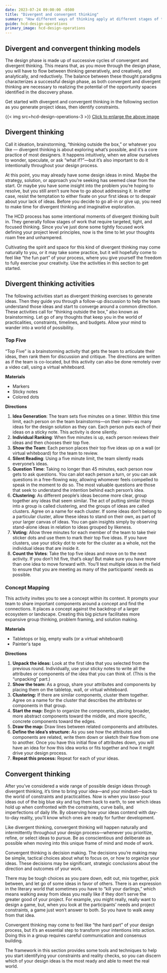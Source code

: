 ```yaml
---
date: 2023-07-24 09:00:00 -0500
title: "Divergent and convergent thinking"
summary: "How different ways of thinking apply at different stages of the design phase"
guide: hcd-design-operations
primary_image: hcd-design-operations
---
```


## Divergent and convergent thinking models

The design phase is made up of successive cycles of convergent and divergent thinking. This means that, as you move through the design phase, you will have to flow between thinking generatively, and creatively, and analytically, and reductively. The balance between these thought paradigms characterizes a successful design phase, as both convergent and divergent thinking are necessary to realizing the potential of the opportunity spaces identified in the discovery phase.

Get started with divergent and convergent thinking in the following section as you generate project ideas, then identify constraints.

{{< img src=hcd-design-operations-3 >}}
<a href="https://s3.amazonaws.com/digitalgov/hcd-design-operations-3.svg" target="_blank">Click to enlarge the above image</a>

## Divergent thinking

Call it ideation, brainstorming, “thinking outside the box,” or whatever you like — divergent thinking is about exploring what’s possible, and it’s a core practice of most designers. It happens intuitively, when we allow ourselves to wonder, speculate, or ask “what if?”—but it’s also important to do it intentionally throughout your design process.

At this point, you may already have some design ideas in mind. Maybe the strategy, solution, or approach you’re seeking has seemed clear from the start. Or maybe you have some insight into the problem you’re hoping to resolve, but you still aren’t sure how to go about addressing it. In either case, resist the temptation to either fixate on your first ideas or to despair about your lack of ideas. Before you decide to go all-in or give up, you need to make time for divergent thinking and imaginative exploration.

The HCD process has some intentional moments of divergent thinking built in. They generally follow stages of work that require targeted, tight, and focused thinking. Since you’ve just done some tightly focused work defining your project level principles, now is the time to let your thoughts roam free and unhampered.

Cultivating the spirit and space for this kind of divergent thinking may come naturally to you, or it may take some practice, but it will hopefully come to feel like “the fun part” of your process, where you give yourself the freedom to fully exercise your creativity. Use the activities in this section to get started.


## Divergent thinking activities

The following activities start as divergent thinking exercises to generate ideas. Then they guide you through a follow-up discussion to help the team understand those ideas and start to converge around a common direction. These activities call for “thinking outside the box,” also known as brainstorming. Let go of any thoughts that keep you in the world of practicalities, constraints, timelines, and budgets. Allow your mind to wander into a world of possibility.


### Top Five

“Top Five” is a brainstorming activity that gets the team to articulate their ideas, then rank them for discussion and critique. The directions are written as if the team is co-located, but this activity can also be done remotely over a video call, using a virtual whiteboard.

**Materials**

- Markers
- Sticky notes
- Colored dots

**Directions**

1. **Idea Generation**: The team sets five minutes on a timer. Within this time limit, each person on the team brainstorms—on their own—as many ideas for the design solution as they can. Each person puts each of their ideas on a sticky note. This activity is done silently.
2. **Individual Ranking**: When five minutes is up, each person reviews their ideas and then chooses their top five.
3. **Show the Team**: Each person places their top five ideas up on a wall (or virtual whiteboard) for the team to review.
4. **Silent Reading**: Using a five minute limit, the team silently reads everyone’s ideas.
5. **Question Time**: Taking no longer than 45 minutes, each person now gets to ask questions. You can alot each person a turn, or you can ask questions in a free-flowing way, allowing whomever feels compelled to speak in the moment to do so. The most valuable questions are those that seek to understand the intention behind each person’s idea.
6. **Clustering**: As different people’s ideas become more clear, group together any ideas that seem similar. The act of putting similar things into a group is called clustering, and the groups of ideas are called clusters. Agree on a name for each cluster. If some ideas don’t belong to a particular cluster, allow these ideas to stand on their own, as part of your larger canvas of ideas. You can gain insights simply by observing stand-alone ideas in relation to ideas grouped by likeness.
7. **Voting**: Allow three minutes for each member of the team to take their sticker dots and use them to mark their top five ideas. If you have clusters, use your sticky dot to vote for the cluster as a whole, not the individual ideas that are inside it.
8. **Count the Votes**: Take the top five ideas and move on to the next activity. If you don’t hit five, that’s okay! But make sure you have more than one idea to move forward with. You’ll test multiple ideas in the field to ensure that you are meeting as many of the participants’ needs as possible.


### Concept Mapping

This activity invites you to see a concept within its context. It prompts your team to share important components around a concept and find the connections. It places a concept against the backdrop of a larger ecosystem or landscape. Creating this big picture facilitates more expansive group thinking, problem framing, and solution making.

**Materials**

- Tabletops or big, empty walls (or a virtual whiteboard)
- Painter's tape

**Directions**

1. **Unpack the ideas:** Look at the first idea that you selected from the previous round. Individually, use your sticky notes to write all the attributes or components of the idea that you can think of. (This is the “unpacking” part.)
2. **Show the team:** As a group, share your attributes and components by placing them on the tabletop, wall, or virtual whiteboard.
3. **Clustering:** If there are similar components, cluster them together. Agree on a name for the cluster that describes the attributes or components in that group.
4. **Start the map:** Begin to organize the components, placing broader, more abstract components toward the middle, and more specific, concrete components toward the edges.
5. **Draw the map:** Draw lines between related components and attributes.
6. **Define the idea’s structure:** As you see how the attributes and components are related, write them down or sketch their flow from one to another. Once you have this initial flow of attributes down, you will have an idea for how this idea works or fits together and how it might drive your design process.
7. **Repeat this process:** Repeat for each of your ideas.


## Convergent thinking

After you’ve considered a wide range of possible design ideas through divergent thinking, it’s time to bring your idea—and your mindset—back to the world of constraints and practicalities. Now is when you lasso your ideas out of the big blue sky and tug them back to earth, to see which ideas hold up when confronted with the constraints, curve balls, and imperfections of daily life. By observing how your ideas contend with day-to-day reality, you’ll know which ones are ready for further development.

Like divergent thinking, convergent thinking will happen naturally and intermittently throughout your design process—whenever you prioritize, refine, or select ideas to pursue. Be as conscientious and deliberate as possible when moving into this unique frame of mind and mode of work.

Convergent thinking is decision making. The decisions you’re making may be simple, tactical choices about what to focus on, or how to organize your ideas. These decisions may be significant, strategic conclusions about the direction and outcomes of your work.

There may be tough choices as you pare down, edit out, mix together, pick between, and let go of some ideas in favor of others. There is an expression in the literary world that sometimes you have to “kill your darlings,” which means walking away from ideas you really like if they don’t serve the greater good of your project. For example, you might really, really want to design a game, but, when you look at the participants’ needs and project constraints, a game just won’t answer to both. So you have to walk away from that idea.

Convergent thinking may come to feel like “the hard part” of your design process, but it’s an essential step to transform your intentions into action. Doing this in a group requires careful communication and consensus building.

The framework in this section provides some tools and techniques to help you start identifying your constraints and reality checks, so you can discern which of your design ideas is the most ready and able to meet the real world.
